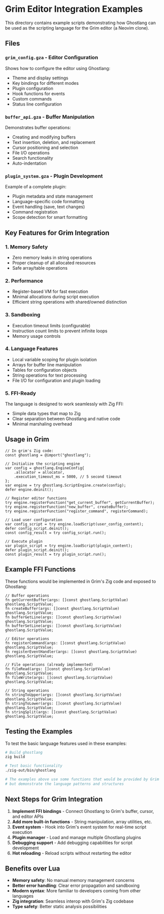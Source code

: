 # Grim Editor Integration Examples

This directory contains example scripts demonstrating how Ghostlang can be used as the scripting language for the Grim editor (a Neovim clone).

## Files

### `grim_config.gza` - Editor Configuration
Shows how to configure the editor using Ghostlang:
- Theme and display settings
- Key bindings for different modes
- Plugin configuration
- Hook functions for events
- Custom commands
- Status line configuration

### `buffer_api.gza` - Buffer Manipulation
Demonstrates buffer operations:
- Creating and modifying buffers
- Text insertion, deletion, and replacement
- Cursor positioning and selection
- File I/O operations
- Search functionality
- Auto-indentation

### `plugin_system.gza` - Plugin Development
Example of a complete plugin:
- Plugin metadata and state management
- Language-specific code formatting
- Event handling (save, text changes)
- Command registration
- Scope detection for smart formatting

## Key Features for Grim Integration

### 1. **Memory Safety**
- Zero memory leaks in string operations
- Proper cleanup of all allocated resources
- Safe array/table operations

### 2. **Performance**
- Register-based VM for fast execution
- Minimal allocations during script execution
- Efficient string operations with shared/owned distinction

### 3. **Sandboxing**
- Execution timeout limits (configurable)
- Instruction count limits to prevent infinite loops
- Memory usage controls

### 4. **Language Features**
- Local variable scoping for plugin isolation
- Arrays for buffer line manipulation
- Tables for configuration objects
- String operations for text processing
- File I/O for configuration and plugin loading

### 5. **FFI-Ready**
The language is designed to work seamlessly with Zig FFI:
- Simple data types that map to Zig
- Clear separation between Ghostlang and native code
- Minimal marshaling overhead

## Usage in Grim

```zig
// In grim's Zig code:
const ghostlang = @import("ghostlang");

// Initialize the scripting engine
var config = ghostlang.EngineConfig{
    .allocator = allocator,
    .execution_timeout_ms = 5000, // 5 second timeout
};
var engine = try ghostlang.ScriptEngine.create(config);
defer engine.deinit();

// Register editor functions
try engine.registerFunction("get_current_buffer", getCurrentBuffer);
try engine.registerFunction("new_buffer", createBuffer);
try engine.registerFunction("register_command", registerCommand);

// Load user configuration
var config_script = try engine.loadScript(user_config_content);
defer config_script.deinit();
const config_result = try config_script.run();

// Execute plugin
var plugin_script = try engine.loadScript(plugin_content);
defer plugin_script.deinit();
const plugin_result = try plugin_script.run();
```

## Example FFI Functions

These functions would be implemented in Grim's Zig code and exposed to Ghostlang:

```zig
// Buffer operations
fn getCurrentBuffer(args: []const ghostlang.ScriptValue) ghostlang.ScriptValue;
fn createBuffer(args: []const ghostlang.ScriptValue) ghostlang.ScriptValue;
fn bufferGetLine(args: []const ghostlang.ScriptValue) ghostlang.ScriptValue;
fn bufferSetLine(args: []const ghostlang.ScriptValue) ghostlang.ScriptValue;

// Editor operations
fn registerCommand(args: []const ghostlang.ScriptValue) ghostlang.ScriptValue;
fn registerEventHandler(args: []const ghostlang.ScriptValue) ghostlang.ScriptValue;

// File operations (already implemented)
fn fileRead(args: []const ghostlang.ScriptValue) ghostlang.ScriptValue;
fn fileWrite(args: []const ghostlang.ScriptValue) ghostlang.ScriptValue;

// String operations
fn stringToUpper(args: []const ghostlang.ScriptValue) ghostlang.ScriptValue;
fn stringToLower(args: []const ghostlang.ScriptValue) ghostlang.ScriptValue;
fn stringSplit(args: []const ghostlang.ScriptValue) ghostlang.ScriptValue;
```

## Testing the Examples

To test the basic language features used in these examples:

```bash
# Build ghostlang
zig build

# Test basic functionality
./zig-out/bin/ghostlang

# The examples above use some functions that would be provided by Grim's FFI
# but demonstrate the language patterns and structures
```

## Next Steps for Grim Integration

1. **Implement FFI bindings** - Connect Ghostlang to Grim's buffer, cursor, and editor APIs
2. **Add more built-in functions** - String manipulation, array utilities, etc.
3. **Event system** - Hook into Grim's event system for real-time script execution
4. **Plugin manager** - Load and manage multiple Ghostlang plugins
5. **Debugging support** - Add debugging capabilities for script development
6. **Hot reloading** - Reload scripts without restarting the editor

## Benefits over Lua

- **Memory safety**: No manual memory management concerns
- **Better error handling**: Clear error propagation and sandboxing
- **Modern syntax**: More familiar to developers coming from other languages
- **Zig integration**: Seamless interop with Grim's Zig codebase
- **Type safety**: Better static analysis possibilities